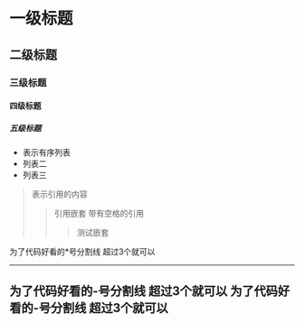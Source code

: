 # 一级标题
## 二级标题
### 三级标题
#### 四级标题
##### 五级标题

* 表示有序列表
* 列表二
* 列表三
  
> 表示引用的内容
>> 引用嵌套
>   > 带有空格的引用
>   >> 测试嵌套

为了代码好看的*号分割线 超过3个就可以
*****
为了代码好看的-号分割线 超过3个就可以
为了代码好看的-号分割线 超过3个就可以
---
  
